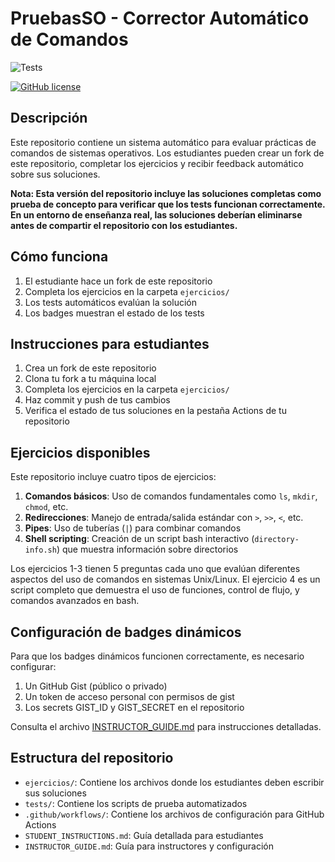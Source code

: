 # PruebasSO - Corrector Automático de Comandos

![Tests](https://github.com/luispri2001/PruebasSO/actions/workflows/tests.yml/badge.svg)

[![GitHub license](https://img.shields.io/github/license/luispri2001/PruebasSO)](https://github.com/luispri2001/PruebasSO/blob/main/LICENSE)

## Descripción
Este repositorio contiene un sistema automático para evaluar prácticas de comandos de sistemas operativos. Los estudiantes pueden crear un fork de este repositorio, completar los ejercicios y recibir feedback automático sobre sus soluciones.

**Nota: Esta versión del repositorio incluye las soluciones completas como prueba de concepto para verificar que los tests funcionan correctamente. En un entorno de enseñanza real, las soluciones deberían eliminarse antes de compartir el repositorio con los estudiantes.**

## Cómo funciona
1. El estudiante hace un fork de este repositorio
2. Completa los ejercicios en la carpeta `ejercicios/`
3. Los tests automáticos evalúan la solución
4. Los badges muestran el estado de los tests

## Instrucciones para estudiantes
1. Crea un fork de este repositorio
2. Clona tu fork a tu máquina local
3. Completa los ejercicios en la carpeta `ejercicios/`
4. Haz commit y push de tus cambios
5. Verifica el estado de tus soluciones en la pestaña Actions de tu repositorio

## Ejercicios disponibles
Este repositorio incluye cuatro tipos de ejercicios:

1. **Comandos básicos**: Uso de comandos fundamentales como `ls`, `mkdir`, `chmod`, etc.
2. **Redirecciones**: Manejo de entrada/salida estándar con `>`, `>>`, `<`, etc.
3. **Pipes**: Uso de tuberías (`|`) para combinar comandos
4. **Shell scripting**: Creación de un script bash interactivo (`directory-info.sh`) que muestra información sobre directorios

Los ejercicios 1-3 tienen 5 preguntas cada uno que evalúan diferentes aspectos del uso de comandos en sistemas Unix/Linux. El ejercicio 4 es un script completo que demuestra el uso de funciones, control de flujo, y comandos avanzados en bash.

## Configuración de badges dinámicos
Para que los badges dinámicos funcionen correctamente, es necesario configurar:

1. Un GitHub Gist (público o privado)
2. Un token de acceso personal con permisos de gist
3. Los secrets GIST_ID y GIST_SECRET en el repositorio

Consulta el archivo [INSTRUCTOR_GUIDE.md](INSTRUCTOR_GUIDE.md) para instrucciones detalladas.

## Estructura del repositorio
- `ejercicios/`: Contiene los archivos donde los estudiantes deben escribir sus soluciones
- `tests/`: Contiene los scripts de prueba automatizados
- `.github/workflows/`: Contiene los archivos de configuración para GitHub Actions
- `STUDENT_INSTRUCTIONS.md`: Guía detallada para estudiantes
- `INSTRUCTOR_GUIDE.md`: Guía para instructores y configuración
